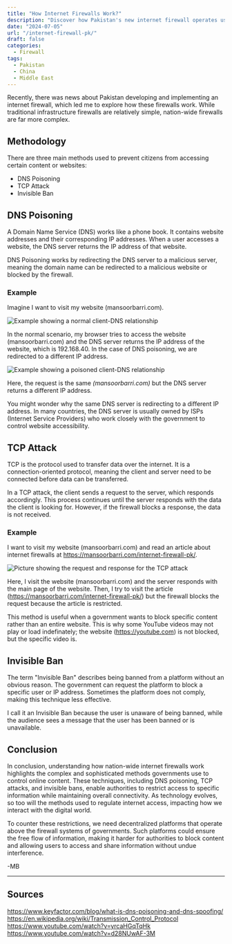 ```yaml
---
title: "How Internet Firewalls Work?"
description: "Discover how Pakistan's new internet firewall operates using DNS poisoning, TCP attacks, and invisible bans to control online content. Understand the technical aspects and the need for decentralized platforms to ensure free information flow."
date: "2024-07-05"
url: "/internet-firewall-pk/"
draft: false
categories:
  - Firewall 
tags:
  - Pakistan
  - China 
  - Middle East
---
```


Recently, there was news about Pakistan developing and implementing an internet firewall, which led me to explore how these firewalls work. While traditional infrastructure firewalls are relatively simple, nation-wide firewalls are far more complex.

## Methodology

There are three main methods used to prevent citizens from accessing certain content or websites:

- DNS Poisoning 
- TCP Attack 
- Invisible Ban 

## DNS Poisoning 

A Domain Name Service (DNS) works like a phone book. It contains website addresses and their corresponding IP addresses. When a user accesses a website, the DNS server returns the IP address of that website.

DNS Poisoning works by redirecting the DNS server to a malicious server, meaning the domain name can be redirected to a malicious website or blocked by the firewall.

### Example 
Imagine I want to visit my website (mansoorbarri.com).

![Example showing a normal client-DNS relationship](/img/guides/2024/internet-firewall-pk/dns-poisoning-before.png)

In the normal scenario, my browser tries to access the website (mansoorbarri.com) and the DNS server returns the IP address of the website, which is 192.168.40. In the case of DNS poisoning, we are redirected to a different IP address.

![Example showing a poisoned client-DNS relationship](/img/guides/2024/internet-firewall-pk/dns-poisoning-after.png)

Here, the request is the same *(mansoorbarri.com)* but the DNS server returns a different IP address.

You might wonder why the same DNS server is redirecting to a different IP address. In many countries, the DNS server is usually owned by ISPs (Internet Service Providers) who work closely with the government to control website accessibility.

## TCP Attack

TCP is the protocol used to transfer data over the internet. It is a connection-oriented protocol, meaning the client and server need to be connected before data can be transferred.

In a TCP attack, the client sends a request to the server, which responds accordingly. This process continues until the server responds with the data the client is looking for. However, if the firewall blocks a response, the data is not received.

### Example 
I want to visit my website (mansoorbarri.com) and read an article about internet firewalls at https://mansoorbarri.com/internet-firewall-pk/.

![Picture showing the request and response for the TCP attack](/img/guides/2024/internet-firewall-pk/tcp-attack.png)

Here, I visit the website (mansoorbarri.com) and the server responds with the main page of the website. Then, I try to visit the article (https://mansoorbarri.com/internet-firewall-pk/) but the firewall blocks the request because the article is restricted.

This method is useful when a government wants to block specific content rather than an entire website. This is why some YouTube videos may not play or load indefinately; the website (https://youtube.com) is not blocked, but the specific video is.

## Invisible Ban

The term "Invisible Ban" describes being banned from a platform without an obvious reason. The government can request the platform to block a specific user or IP address. Sometimes the platform does not comply, making this technique less effective.

I call it an Invisible Ban because the user is unaware of being banned, while the audience sees a message that the user has been banned or is unavailable.

## Conclusion

In conclusion, understanding how nation-wide internet firewalls work highlights the complex and sophisticated methods governments use to control online content. These techniques, including DNS poisoning, TCP attacks, and invisible bans, enable authorities to restrict access to specific information while maintaining overall connectivity. As technology evolves, so too will the methods used to regulate internet access, impacting how we interact with the digital world. 

To counter these restrictions, we need decentralized platforms that operate above the firewall systems of governments. Such platforms could ensure the free flow of information, making it harder for authorities to block content and allowing users to access and share information without undue interference.

-MB 

---

## Sources

https://www.keyfactor.com/blog/what-is-dns-poisoning-and-dns-spoofing/
https://en.wikipedia.org/wiki/Transmission_Control_Protocol
https://www.youtube.com/watch?v=yrcaHGqTqHk
https://www.youtube.com/watch?v=d28NUwAF-3M
